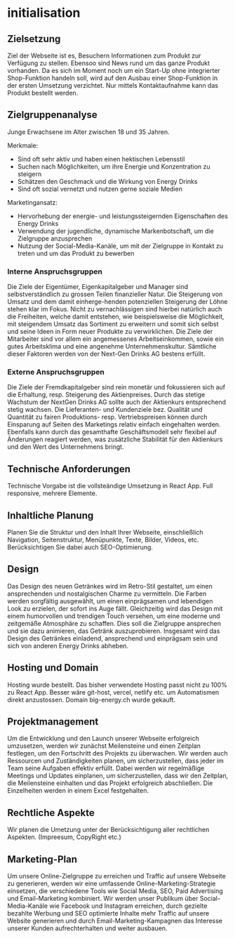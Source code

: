 # initialisation
## Zielsetzung
Ziel der Webseite ist es, Besuchern Informationen zum Produkt zur Verfügung zu stellen. Ebensoo sind News rund um das ganze Produkt vorhanden. Da es sich im Moment noch um ein Start-Up ohne integrierter Shop-Funktion handeln soll, wird auf den Ausbau einer Shop-Funktion in der ersten Umsetzung verzichtet. Nur mittels Kontaktaufnahme kann das Produkt bestellt werden.
## Zielgruppenanalyse
Junge Erwachsene im Alter zwischen 18 und 35 Jahren.

Merkmale:
- Sind oft sehr aktiv und haben einen hektischen Lebensstil
- Suchen nach Möglichkeiten, um ihre Energie und Konzentration zu steigern
- Schätzen den Geschmack und die Wirkung von Energy Drinks
- Sind oft sozial vernetzt und nutzen gerne soziale Medien

Marketingansatz:
- Hervorhebung der energie- und leistungssteigernden Eigenschaften des Energy Drinks
- Verwendung der jugendliche, dynamische Markenbotschaft, um die Zielgruppe anzusprechen
- Nutzung der Social-Media-Kanäle, um mit der Zielgruppe in Kontakt zu treten und um das Produkt zu bewerben

### Interne Anspruchsgruppen
Die Ziele der Eigentümer, Eigenkapitalgeber und Manager sind selbstverständlich zu grossen Teilen finanzieller Natur. Die Steigerung von Umsatz und dem damit einherge-henden potenziellen Steigerung der Löhne stehen klar im Fokus. Nicht zu vernachlässigen sind hierbei natürlich auch die Freiheiten, welche damit entstehen, wie beispielsweise die Möglichkeit, mit steigendem Umsatz das Sortiment zu erweitern und somit sich selbst und seine Ideen in Form neuer Produkte zu verwirklichen. Die Ziele der Mitarbeiter sind vor allem ein angemessenes Arbeitseinkommen, sowie ein gutes Arbeitsklima und eine angenehme Unternehmenskultur. Sämtliche dieser Faktoren werden von der Next-Gen Drinks AG bestens erfüllt.
### Externe Anspruchsgruppen
Die Ziele der Fremdkapitalgeber sind rein monetär und fokussieren sich auf die Erhaltung, resp. Steigerung des Aktienpreises. Durch das stetige Wachstum der NextGen Drinks AG sollte auch der Aktienkurs entsprechend stetig wachsen. Die Lieferanten- und Kundenziele bez. Qualität und Quantität zu fairen Produktions- resp. Vertriebspreisen können durch Einsparung auf Seiten des Marketings relativ einfach eingehalten werden. Ebenfalls kann durch das gesamthafte Geschäftsmodell sehr flexibel auf Änderungen reagiert werden, was zusätzliche Stabilität für den Aktienkurs und den Wert des Unternehmens bringt.
## Technische Anforderungen
Technische Vorgabe ist die vollsteändige Umsetzung in React App.
Full responsive, mehrere Elemente.
## Inhaltliche Planung
Planen Sie die Struktur und den Inhalt Ihrer Webseite, einschließlich Navigation, Seitenstruktur, Menüpunkte, Texte, Bilder, Videos, etc. Berücksichtigen Sie dabei auch SEO-Optimierung.
## Design
Das Design des neuen Getränkes wird im Retro-Stil gestaltet, um einen ansprechenden und nostalgischen Charme zu vermitteln. Die Farben werden sorgfältig ausgewählt, um einen einprägsamen und lebendigen Look zu erzielen, der sofort ins Auge fällt. Gleichzeitig wird das Design mit einem humorvollen und trendigen Touch versehen, um eine moderne und zeitgemäße Atmosphäre zu schaffen. Dies soll die Zielgruppe ansprechen und sie dazu animieren, das Getränk auszuprobieren. Insgesamt wird das Design des Getränkes einladend, ansprechend und einprägsam sein und sich von anderen Energy Drinks abheben.
## Hosting und Domain
Hosting wurde bestellt. Das bisher verwendete Hosting passt nicht zu 100% zu React App. Besser wäre git-host, vercel, netlify etc. um Automatismen direkt anzustossen.
Domain big-energy.ch wurde gekauft.
## Projektmanagement
Um die Entwicklung und den Launch unserer Webseite erfolgreich umzusetzen, werden wir zunächst Meilensteine und einen Zeitplan festlegen, um den Fortschritt des Projekts zu überwachen. Wir werden auch Ressourcen und Zuständigkeiten planen, um sicherzustellen, dass jeder im Team seine Aufgaben effektiv erfüllt. Dabei werden wir regelmäßige Meetings und Updates einplanen, um sicherzustellen, dass wir den Zeitplan, die Meilensteine einhalten und das Projekt erfolgreich abschließen. Die Einzelheiten werden in einem Excel festgehalten.
## Rechtliche Aspekte
Wir planen die Umetzung unter der Berücksichtigung aller rechtlichen Aspekten. (Impreesum, CopyRight etc.)
## Marketing-Plan
Um unsere Online-Zielgruppe zu erreichen und Traffic auf unsere Webseite zu generieren, werden wir eine umfassende Online-Marketing-Strategie einsetzen, die verschiedene Tools wie Social Media, SEO, Paid Advertising und Email-Marketing kombiniert. Wir werden unser Publikum über Social-Media-Kanäle wie Facebook und Instagram erreichen, durch gezielte bezahlte Werbung und SEO optimierte Inhalte mehr Traffic auf unsere Website generieren und durch Email-Marketing-Kampagnen das Interesse unserer Kunden aufrechterhalten und weiter ausbauen.
